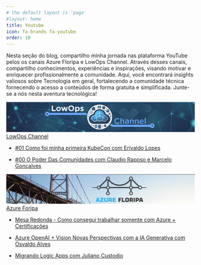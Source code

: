 ```yaml
---
# the default layout is 'page'
#layout: home
title: Youtube
icon: fa-brands fa-youtube
order: 10
---
```


Nesta seção do blog, compartilho minha jornada nas plataforma YouTube pelos os canais Azure Floripa e LowOps Channel. Através desses canais, compartilho conhecimentos, experiências e inspirações, visando motivar e enriquecer profissionalmente a comunidade. Aqui, você encontrará insights valiosos sobre Tecnologia em geral, fortalecendo a comunidade técnica fornecendo o acesso a conteúdos de forma gratuita e simplificada. Junte-se a nós nesta aventura tecnológica!

![LowOps Channel](/assets/img/posts/lowops.png)
<i class="fab fa-youtube"></i> [LowOps Channel](https://www.youtube.com/@LowOps-Channel)

- <i class="fab fa-youtube"></i> [#01 Como foi minha primeira KubeCon com Erivaldo Lopes](https://www.youtube.com/watch?v=snISTHSQvVc&t=1s)

- <i class="fab fa-youtube"></i> [#00 O Poder Das Comunidades com Claudio Raposo e Marcelo Gonçalves](https://www.youtube.com/watch?v=nlEQ_UMyKew)

![Azure Floripa](/assets/img/posts/azurefloripa.png)
<i class="fab fa-youtube"></i> [Azure Foripa](https://www.youtube.com/@AzureFloripa)

- <i class="fab fa-youtube"></i> [Mesa Redonda - Como consegui trabalhar somente com Azure + Certificações](https://www.youtube.com/watch?v=YF6yT04eR_s&ab_channel=CloudnaQuebrada%E2%98%81%EF%B8%8F)

- <i class="fab fa-youtube"></i> [Azure OpenAI + Vision Novas Perspectivas com a IA Generativa com Osvaldo Alves](https://www.youtube.com/watch?v=YF6yT04eR_s&ab_channel=CloudnaQuebrada%E2%98%81%EF%B8%8F)

- <i class="fab fa-youtube"></i> [Migrando Logic Apps com Juliano Custodio](https://www.youtube.com/watch?v=YF6yT04eR_s&ab_channel=CloudnaQuebrada%E2%98%81%EF%B8%8F)